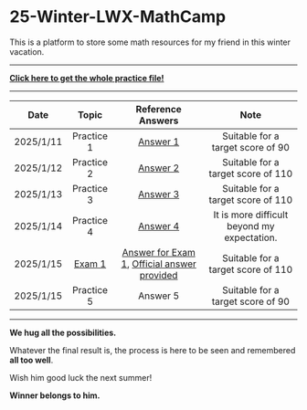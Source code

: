 # 25-Winter-LWX-MathCamp
This is a platform to store some math resources for my friend in this winter vacation.

---

**[Click here to get the whole practice file!](./For%20Star.pdf)**

---

| Date | Topic | Reference Answers | Note |
| :----------: | :----------: | :----------: | :----------: |
| 2025/1/11 | Practice 1 | [Answer 1](./Reference%20Answers/参考解答1.pdf) | Suitable for a target score of 90 |
| 2025/1/12 | Practice 2 | [Answer 2](./Reference%20Answers/参考解答2.pdf) | Suitable for a target score of 110 |
| 2025/1/13 | Practice 3 | [Answer 3](./Reference%20Answers/参考解答3.pdf) | Suitable for a target score of 110 |
| 2025/1/14 | Practice 4 | [Answer 4](./Reference%20Answers/参考解答4.pdf) | It is more difficult beyond my expectation. |
| 2025/1/15 | [Exam 1](./Exam/Exam%201.pdf) | [Answer for Exam 1](./Reference%20Answers/试卷参考解答1.pdf), [Official answer provided](./Reference%20Answers/试卷官方参考解答1.pdf)  | Suitable for a target score of 110 |
| 2025/1/15 | Practice 5 | Answer 5 | Suitable for a target score of 90 |

---

**We hug all the possibilities.**

Whatever the final result is, the process is here to be seen and remembered **all too well**. 

Wish him good luck the next summer!

**Winner belongs to him.**
